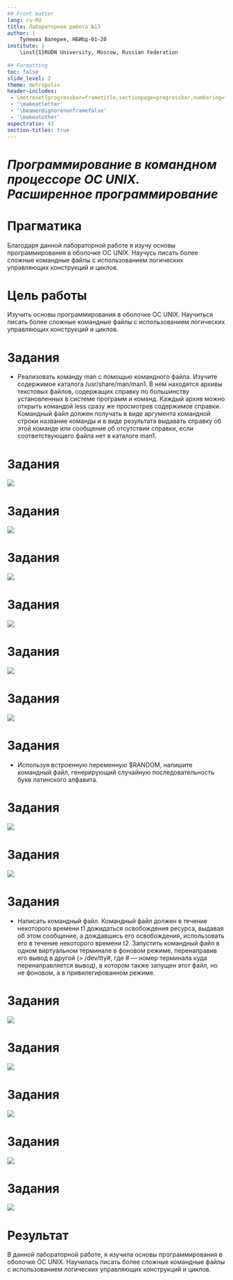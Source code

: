 ```yaml
---
## Front matter
lang: ru-RU
title: Лабораторная работа №13 
author: |
	Тулеева Валерия, НБИбд-01-20
institute: |
	\inst{1}RUDN University, Moscow, Russian Federation
	
## Formatting
toc: false
slide_level: 2
theme: metropolis
header-includes: 
 - \metroset{progressbar=frametitle,sectionpage=progressbar,numbering=fraction}
 - '\makeatletter'
 - '\beamer@ignorenonframefalse'
 - '\makeatother'
aspectratio: 43
section-titles: true
---
```



# ***Программирование в командном процессоре ОС UNIX. Расширенное программирование***
# Прагматика

Благодаря данной лабораторной работе я изучу основы программирования в оболочке ОС UNIX. Научусь писать более сложные командные файлы с использованием логических управляющих конструкций и циклов.


# Цель работы

Изучить основы программирования в оболочке ОС UNIX. Научиться писать более сложные командные файлы с использованием логических управляющих конструкций и циклов.


# Задания

- Реализовать команду man с помощью командного файла. Изучите содержимое каталога /usr/share/man/man1. В нем находятся архивы текстовых файлов, содержащих справку по большинству установленных в системе программ и команд. Каждый архив можно открыть командой less сразу же просмотрев содержимое справки. Командный файл должен получать в виде аргумента командной строки название команды и в виде результата выдавать справку об этой команде или сообщение об отсутствии справки, если соответствующего файла нет в каталоге man1.


# Задания

![](https://github.com/Valeriya851/os-intro/blob/os-intro/Lab13/Screenshot/7.png?raw=true![image](https://user-images.githubusercontent.com/83212205/120631288-8708da00-c489-11eb-9291-d666d7d366b5.png))


# Задания

![](https://github.com/Valeriya851/os-intro/blob/os-intro/Lab13/Screenshot/10.png?raw=true![image](https://user-images.githubusercontent.com/83212205/120631391-a56ed580-c489-11eb-99ee-38318d01c544.png))


# Задания

![](https://github.com/Valeriya851/os-intro/blob/os-intro/Lab13/Screenshot/11.png?raw=true![image](https://user-images.githubusercontent.com/83212205/120631426-af90d400-c489-11eb-877a-45e3266e1ddb.png))

# Задания

![](https://github.com/Valeriya851/os-intro/blob/os-intro/Lab13/Screenshot/13.png?raw=true![image](https://user-images.githubusercontent.com/83212205/120631527-cdf6cf80-c489-11eb-8bfb-9524bdfc2fe1.png))


# Задания

![](https://github.com/Valeriya851/os-intro/blob/os-intro/Lab13/Screenshot/14.png?raw=true![image](https://user-images.githubusercontent.com/83212205/120631564-d7803780-c489-11eb-8f1f-5891eca66eb9.png))


# Задания

![](https://github.com/Valeriya851/os-intro/blob/os-intro/Lab13/Screenshot/15.png?raw=true![image](https://user-images.githubusercontent.com/83212205/120631628-e8c94400-c489-11eb-946b-48bb7e5d8903.png))

# Задания

- Используя встроенную переменную $RANDOM, напишите командный файл, генерирующий случайную последовательность букв латинского алфавита.

# Задания

![](https://github.com/Valeriya851/os-intro/blob/os-intro/Lab13/Screenshot/26.png?raw=true![image](https://user-images.githubusercontent.com/83212205/120632158-7c027980-c48a-11eb-865e-1c330be80bba.png))


# Задания

![](https://github.com/Valeriya851/os-intro/blob/os-intro/Lab13/Screenshot/27.png?raw=true![image](https://user-images.githubusercontent.com/83212205/120632287-9c323880-c48a-11eb-92d5-e6b156966f5f.png))




# Задания

- Написать командный файл. Командный файл должен в течение некоторого времени t1 дожидаться освобождения ресурса, выдавая об этом сообщение, а дождавшись его освобождения, использовать его в течение некоторого времени t2. Запустить командный файл в одном виртуальном терминале в фоновом режиме, перенаправив его вывод в другой (> /dev/tty#, где # — номер терминала куда перенаправляется вывод), в котором также запущен этот файл, но не фоновом, а в привилегированном режиме. 

# Задания

![](https://github.com/Valeriya851/os-intro/blob/os-intro/Lab13/Screenshot/1.png?raw=true![image](https://user-images.githubusercontent.com/83212205/120631004-32655f00-c489-11eb-839a-45f4cba210bc.png))

# Задания

![](https://github.com/Valeriya851/os-intro/blob/os-intro/Lab13/Screenshot/2.png?raw=true![image](https://user-images.githubusercontent.com/83212205/120631062-4315d500-c489-11eb-8201-858e0ef7d4f2.png))


# Задания

![](https://github.com/Valeriya851/os-intro/blob/os-intro/Lab13/Screenshot/6.png?raw=true![image](https://user-images.githubusercontent.com/83212205/120631224-76586400-c489-11eb-8a01-5eb3aa092bca.png))


# Задания

![](https://github.com/Valeriya851/os-intro/blob/os-intro/Lab13/Screenshot/3.png?raw=true![image](https://user-images.githubusercontent.com/83212205/120631124-532db480-c489-11eb-9802-8edf586df411.png))


# Задания

![](https://github.com/Valeriya851/os-intro/blob/os-intro/Lab13/Screenshot/4.png?raw=true![image](https://user-images.githubusercontent.com/83212205/120631154-5c1e8600-c489-11eb-8bdd-c0038459854b.png))




# Результат

В данной лабораторной работе, я изучила основы программирования в оболочке ОС UNIX. Научилась писать более сложные командные файлы с использованием логических управляющих конструкций и циклов.
